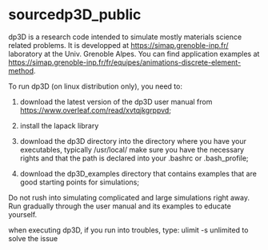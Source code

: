 # sourcedp3D_public
dp3D is a research code intended to simulate mostly materials science related problems. It is developped at https://simap.grenoble-inp.fr/ laboratory at the Univ. Grenoble Alpes. You can find application examples at https://simap.grenoble-inp.fr/fr/equipes/animations-discrete-element-method.

To run dp3D (on linux distribution only), you need to:
1. download the latest version of the dp3D user manual from https://www.overleaf.com/read/xvtqjkgrppvd;

2. install the lapack library

3. download the dp3D directory into the directory where you have your executables, typically /usr/local/
make sure you have the necessary rights and that the path is declared into your .bashrc or .bash_profile;

4. download the dp3D_examples  directory that contains examples that are good starting points for simulations;

Do not rush into simulating complicated and large simulations right away. Run gradually through the user manual and its examples to educate yourself.

when executing dp3D, if you run into troubles, type:
ulimit -s unlimited
to solve the issue
